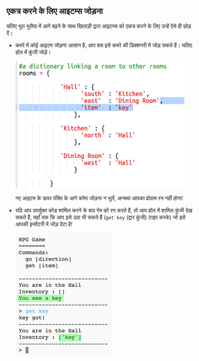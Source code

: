 ## एकत्र करने के लिए आइटम्स जोड़ना

चलिए भूल भुलैया में आगे बढ़ने के साथ खिलाड़ी द्वारा आइटम्स को एकत्र करने के लिए उन्हें ऐसे ही छोड़ दें।



+ कमरे में कोई आइटम जोड़ना आसान है, आप बस इसे कमरे की डिक्शनरी में जोड़ सकते हैं। चलिए हॉल में कुंजी जोड़ें।

  ![screenshot](images/rpg-key.png)

  नए आइटम के ऊपर पंक्ति के आगे कॉमा जोड़ना न भूलें, अन्यथा आपका प्रोग्राम रन नहीं होगा!

+ यदि आप उपर्युक्त कोड शामिल करने के बाद गेम को रन करते हैं, तो आप हॉल में शामिल कुंजी देख सकते हैं, यहाँ तक कि आप इसे उठा भी सकते हैं (`get key` (द्वार कुंजी) टाइप करके) जो इसे आपकी इनवेंटरी में जोड़ देटा है!

  ![screenshot](images/rpg-key-test.png)  



